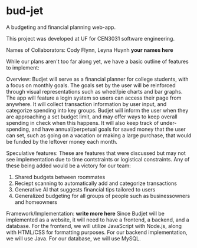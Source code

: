 # bud-jet
A budgeting and financial planning web-app.

This project was developed at UF for CEN3031 software engineering.

Names of Collaborators:
Cody Flynn, Leyna Huynh
**your names here**

While our plans aren't too far along yet, we have a basic outline of features to implement:

Overview: Budjet will serve as a financial planner for college students, with a focus on
monthly goals. The goals set by the user will be reinforced through visual representations
such as wheel/pie charts and bar graphs. The app will feature a login system so users can
access their page from anywhere. It will collect transaction information by user input, 
and categorize spending into key groups. Budjet will inform the user when they are approaching
a set budget limit, and may offer ways to keep overall spending in check when this happens.
It will also keep track of under-spending, and have annual/perpetual goals for saved money
that the user can set, such as going on a vacation or making a large purchase, that would be
funded by the leftover money each month.

Speculative features: These are features that were discussed but may not see implementation due
to time contstraints or logistical constraints. Any of these being added would be a victory for
our team:
1. Shared budgets between roommates
2. Reciept scanning to automatically add and categorize transactions
3. Generative AI that suggests financial tips tailored to users
4. Generalized budgeting for all groups of people such as businessowners and homeowners

Framework/Implementation: **write more here**
Since Budjet will be implemented as a website, it will need to have a frontend, a backend, and
a database. For the frontend, we will utilize JavaScript with Node.js, along with HTML/CSS for
formatting purposes. For our backend implementation, we will use Java. For our database, we will
use MySQL.
